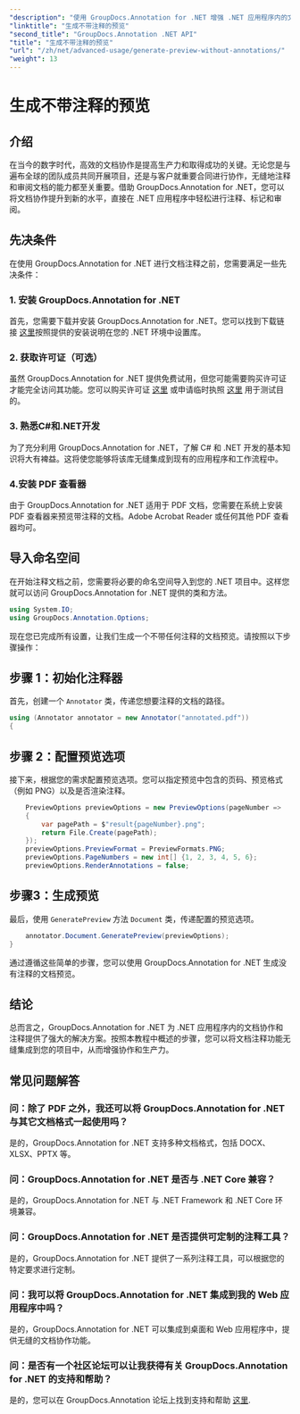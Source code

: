 ```yaml
---
"description": "使用 GroupDocs.Annotation for .NET 增强 .NET 应用程序内的文档协作和注释功能。使用这个强大的库，轻松注释、标记和审阅文档。"
"linktitle": "生成不带注释的预览"
"second_title": "GroupDocs.Annotation .NET API"
"title": "生成不带注释的预览"
"url": "/zh/net/advanced-usage/generate-preview-without-annotations/"
"weight": 13
---
```


# 生成不带注释的预览

## 介绍
在当今的数字时代，高效的文档协作是提高生产力和取得成功的关键。无论您是与遍布全球的团队成员共同开展项目，还是与客户就重要合同进行协作，无缝地注释和审阅文档的能力都至关重要。借助 GroupDocs.Annotation for .NET，您可以将文档协作提升到新的水平，直接在 .NET 应用程序中轻松进行注释、标记和审阅。
## 先决条件
在使用 GroupDocs.Annotation for .NET 进行文档注释之前，您需要满足一些先决条件：
### 1. 安装 GroupDocs.Annotation for .NET
首先，您需要下载并安装 GroupDocs.Annotation for .NET。您可以找到下载链接 [这里](https://releases.groupdocs.com/annotation/net/)按照提供的安装说明在您的 .NET 环境中设置库。
### 2. 获取许可证（可选）
虽然 GroupDocs.Annotation for .NET 提供免费试用，但您可能需要购买许可证才能完全访问其功能。您可以购买许可证 [这里](https://purchase.groupdocs.com/buy) 或申请临时执照 [这里](https://purchase.groupdocs.com/temporary-license/) 用于测试目的。
### 3. 熟悉C#和.NET开发
为了充分利用 GroupDocs.Annotation for .NET，了解 C# 和 .NET 开发的基本知识将大有裨益。这将使您能够将该库无缝集成到现有的应用程序和工作流程中。
### 4.安装 PDF 查看器
由于 GroupDocs.Annotation for .NET 适用于 PDF 文档，您需要在系统上安装 PDF 查看器来预览带注释的文档。Adobe Acrobat Reader 或任何其他 PDF 查看器均可。

## 导入命名空间
在开始注释文档之前，您需要将必要的命名空间导入到您的 .NET 项目中。这样您就可以访问 GroupDocs.Annotation for .NET 提供的类和方法。

```csharp
using System.IO;
using GroupDocs.Annotation.Options;
```

现在您已完成所有设置，让我们生成一个不带任何注释的文档预览。请按照以下步骤操作：
## 步骤 1：初始化注释器
首先，创建一个 `Annotator` 类，传递您想要注释的文档的路径。
```csharp
using (Annotator annotator = new Annotator("annotated.pdf"))
{
```
## 步骤 2：配置预览选项
接下来，根据您的需求配置预览选项。您可以指定预览中包含的页码、预览格式（例如 PNG）以及是否渲染注释。
```csharp
    PreviewOptions previewOptions = new PreviewOptions(pageNumber =>
    {
        var pagePath = $"result{pageNumber}.png";
        return File.Create(pagePath);
    });
    previewOptions.PreviewFormat = PreviewFormats.PNG;
    previewOptions.PageNumbers = new int[] {1, 2, 3, 4, 5, 6};
    previewOptions.RenderAnnotations = false;
```
## 步骤3：生成预览
最后，使用 `GeneratePreview` 方法 `Document` 类，传递配置的预览选项。
```csharp
    annotator.Document.GeneratePreview(previewOptions);
}
```
通过遵循这些简单的步骤，您可以使用 GroupDocs.Annotation for .NET 生成没有注释的文档预览。

## 结论
总而言之，GroupDocs.Annotation for .NET 为 .NET 应用程序内的文档协作和注释提供了强大的解决方案。按照本教程中概述的步骤，您可以将文档注释功能无缝集成到您的项目中，从而增强协作和生产力。
## 常见问题解答
### 问：除了 PDF 之外，我还可以将 GroupDocs.Annotation for .NET 与其它文档格式一起使用吗？
是的，GroupDocs.Annotation for .NET 支持多种文档格式，包括 DOCX、XLSX、PPTX 等。
### 问：GroupDocs.Annotation for .NET 是否与 .NET Core 兼容？
是的，GroupDocs.Annotation for .NET 与 .NET Framework 和 .NET Core 环境兼容。
### 问：GroupDocs.Annotation for .NET 是否提供可定制的注释工具？
是的，GroupDocs.Annotation for .NET 提供了一系列注释工具，可以根据您的特定要求进行定制。
### 问：我可以将 GroupDocs.Annotation for .NET 集成到我的 Web 应用程序中吗？
是的，GroupDocs.Annotation for .NET 可以集成到桌面和 Web 应用程序中，提供无缝的文档协作功能。
### 问：是否有一个社区论坛可以让我获得有关 GroupDocs.Annotation for .NET 的支持和帮助？
是的，您可以在 GroupDocs.Annotation 论坛上找到支持和帮助 [这里](https://forum。groupdocs.com/c/annotation/10).